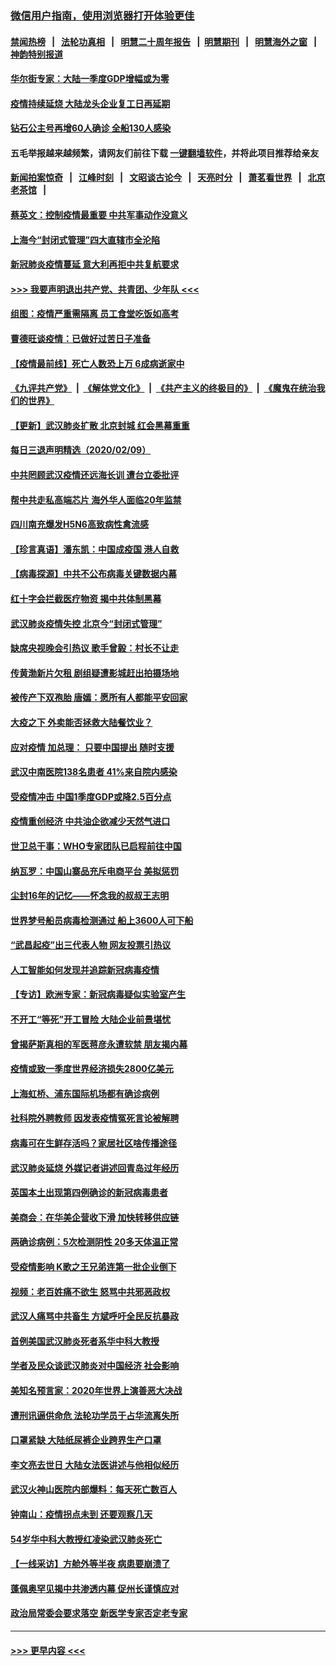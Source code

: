 ### [微信用户指南，使用浏览器打开体验更佳](https://github.com/gfw-breaker/banned-news1/blob/master/indexes/wechat-guide.md?t=0)
#### [禁闻热榜](热点新闻.md?t=0)  &nbsp;&nbsp;|&nbsp;&nbsp; [法轮功真相](https://github.com/gfw-breaker/truth/blob/master/README.md?t=0) &nbsp;&nbsp;|&nbsp;&nbsp; [明慧二十周年报告](https://github.com/gfw-breaker/mh-reports/blob/master/README.md?t=0) &nbsp;&nbsp;|&nbsp;&nbsp;[明慧期刊](https://github.com/gfw-breaker/mh-qikan) &nbsp;&nbsp;|&nbsp;&nbsp; [明慧海外之窗](https://github.com/gfw-breaker/mh-news/blob/master/README.md?t=0) &nbsp;&nbsp;|&nbsp;&nbsp; [神韵特别报道](https://github.com/gfw-breaker/mh-news/blob/master/shenyun.md?t=0)
#### [华尔街专家：大陆一季度GDP增幅或为零](../pages/nsc413/n11857352.md?t=02101644) 
#### [疫情持续延烧 大陆龙头企业复工日再延期](../pages/nsc413/n11857327.md?t=02101644) 
#### [钻石公主号再增60人确诊 全船130人感染](../pages/nsc413/n11857366.md?t=02101644) 
#### 五毛举报越来越频繁，请网友们前往下载 [一键翻墙软件](https://github.com/gfw-breaker/ssr-accounts)，并将此项目推荐给亲友
#### [新闻拍案惊奇](https://github.com/gfw-breaker/banned-news1/blob/master/pages/link4.md) &nbsp;&nbsp;|&nbsp;&nbsp; [江峰时刻](https://github.com/gfw-breaker/banned-news1/blob/master/pages/link4.md) &nbsp;&nbsp;|&nbsp;&nbsp; [文昭谈古论今](https://github.com/gfw-breaker/banned-news1/blob/master/pages/link4.md) &nbsp;&nbsp;|&nbsp;&nbsp; [天亮时分](https://github.com/gfw-breaker/banned-news1/blob/master/pages/link4.md) &nbsp;&nbsp;|&nbsp;&nbsp; [萧茗看世界](https://github.com/gfw-breaker/banned-news1/blob/master/pages/link4.md) &nbsp;&nbsp;|&nbsp;&nbsp; [北京老茶馆](https://github.com/gfw-breaker/banned-news1/blob/master/pages/link4.md) &nbsp;&nbsp;|&nbsp;&nbsp; 
#### [蔡英文：控制疫情最重要 中共军事动作没意义](../pages/nsc413/n11857748.md?t=02101644) 
#### [上海今“封闭式管理”四大直辖市全沦陷](../pages/nsc413/n11857386.md?t=02101644) 
#### [新冠肺炎疫情蔓延 意大利再拒中共复航要求](../pages/nsc413/n11857200.md?t=02101644) 
#### [>>> 我要声明退出共产党、共青团、少年队 <<<](https://github.com/begood0513/goodnews/blob/master/quit/letter.md) 
#### [组图：疫情严重需隔离 员工食堂吃饭如高考](../pages/nsc413/n11857159.md?t=02101644) 
#### [曹德旺谈疫情：已做好过苦日子准备](../pages/nsc413/n11856788.md?t=02101644) 
#### [【疫情最前线】死亡人数恐上万 6成病逝家中](../pages/nsc413/n11856687.md?t=02101644) 
#### [《九评共产党》](https://github.com/begood0513/9ping.md/blob/master/README.md) &nbsp;|&nbsp; [《解体党文化》](../../../../jtdwh.md/blob/master/README.md)  &nbsp;|&nbsp; [《共产主义的终极目的》](../../../../gczydzjmd.md/blob/master/README.md) &nbsp;|&nbsp; [《魔鬼在统治我们的世界》](../../../../mgztzwmdsj.md/blob/master/README.md) 
#### [【更新】武汉肺炎扩散 北京封城 红会黑幕重重](../pages/nsc413/n11801312.md?t=02101644) 
#### [每日三退声明精选（2020/02/09）](../pages/nsc413/n11857295.md?t=02101644) 
#### [中共罔顾武汉疫情还远海长训 遭台立委批评](../pages/nsc413/n11857074.md?t=02101644) 
#### [帮中共走私高端芯片 海外华人面临20年监禁](../pages/nsc413/n11855016.md?t=02101644) 
#### [四川南充爆发H5N6高致病性禽流感](../pages/nsc413/n11857116.md?t=02101644) 
#### [【珍言真语】潘东凯：中国成疫国 港人自救](../pages/nsc413/n11856962.md?t=02101644) 
#### [【病毒探源】中共不公布病毒关键数据内幕](../pages/nsc413/n11856584.md?t=02101644) 
#### [红十字会拦截医疗物资 揭中共体制黑幕](../pages/nsc413/n11856750.md?t=02101644) 
#### [武汉肺炎疫情失控 北京今“封闭式管理”](../pages/nsc413/n11856829.md?t=02101644) 
#### [缺席央视晚会引热议 歌手曾毅：村长不让走](../pages/nsc413/n11856280.md?t=02101644) 
#### [传黄渤新片欠租 剧组疑遭影城赶出拍摄场地](../pages/nsc413/n11856400.md?t=02101644) 
#### [被传产下双孢胎 唐嫣：愿所有人都能平安回家](../pages/nsc413/n11856505.md?t=02101644) 
#### [大疫之下 外卖能否拯救大陆餐饮业？](../pages/nsc413/n11856686.md?t=02101644) 
#### [应对疫情 加总理： 只要中国提出 随时支援](../pages/nsc413/n11856600.md?t=02101644) 
#### [武汉中南医院138名患者 41%来自院内感染](../pages/nsc413/n11856688.md?t=02101644) 
#### [受疫情冲击 中国1季度GDP或降2.5百分点](../pages/nsc413/n11856571.md?t=02101644) 
#### [疫情重创经济 中共油企欲减少天然气进口](../pages/nsc413/n11856437.md?t=02101644) 
#### [世卫总干事：WHO专家团队已启程前往中国](../pages/nsc413/n11856612.md?t=02101644) 
#### [纳瓦罗：中国山寨品充斥电商平台 美拟惩罚](../pages/nsc413/n11856440.md?t=02101644) 
#### [尘封16年的记忆——怀念我的叔叔王志明](../pages/nsc413/n11856459.md?t=02101644) 
#### [世界梦号船员病毒检测通过 船上3600人可下船](../pages/nsc413/n11856520.md?t=02101644) 
#### [“武昌起疫”出三代表人物 网友投票引热议](../pages/nsc413/n11856402.md?t=02101644) 
#### [人工智能如何发现并追踪新冠病毒疫情](../pages/nsc413/n11856398.md?t=02101644) 
#### [【专访】欧洲专家：新冠病毒疑似实验室产生](../pages/nsc413/n11856378.md?t=02101644) 
#### [不开工“等死”开工冒险 大陆企业前景堪忧](../pages/nsc413/n11856312.md?t=02101644) 
#### [曾揭萨斯真相的军医蒋彦永遭软禁 朋友揭内幕](../pages/nsc413/n11856342.md?t=02101644) 
#### [疫情或致一季度世界经济损失2800亿美元](../pages/nsc413/n11855639.md?t=02101644) 
#### [上海虹桥、浦东国际机场都有确诊病例](../pages/nsc413/n11856262.md?t=02101644) 
#### [社科院外聘教师 因发表疫情冤死言论被解聘](../pages/nsc413/n11856129.md?t=02101644) 
#### [病毒可在生鲜存活吗？家居社区啥传播途径](../pages/nsc413/n11856279.md?t=02101644) 
#### [武汉肺炎延烧 外媒记者讲述回青岛过年经历](../pages/nsc413/n11856159.md?t=02101644) 
#### [英国本土出现第四例确诊的新冠病毒患者](../pages/nsc413/n11855930.md?t=02101644) 
#### [美商会：在华美企营收下滑 加快转移供应链](../pages/nsc413/n11855334.md?t=02101644) 
#### [两确诊病例：5次检测阴性 20多天体温正常](../pages/nsc413/n11855576.md?t=02101644) 
#### [受疫情影响 K歌之王兄弟连第一批企业倒下](../pages/nsc413/n11855001.md?t=02101644) 
#### [视频：老百姓痛不欲生 怒骂中共邪恶政权](../pages/nsc413/n11855080.md?t=02101644) 
#### [武汉人痛骂中共畜生 方斌呼吁全民反抗暴政](../pages/nsc413/n11855386.md?t=02101644) 
#### [首例美国武汉肺炎死者系华中科大教授](../pages/nsc413/n11855500.md?t=02101644) 
#### [学者及民众谈武汉肺炎对中国经济 社会影响](../pages/nsc413/n11855475.md?t=02101644) 
#### [美知名预言家：2020年世界上演善恶大决战](../pages/nsc413/n11855418.md?t=02101644) 
#### [遭刑讯逼供命危 法轮功学员于占华流离失所](../pages/nsc413/n11853979.md?t=02101644) 
#### [口罩紧缺 大陆纸尿裤企业跨界生产口罩](../pages/nsc413/n11854879.md?t=02101644) 
#### [李文亮去世日 大陆女法医讲述与他相似经历](../pages/nsc413/n11855213.md?t=02101644) 
#### [武汉火神山医院内部爆料：每天死亡数百人](../pages/nsc413/n11855017.md?t=02101644) 
#### [钟南山：疫情拐点未到 还要观察几天](../pages/nsc413/n11854504.md?t=02101644) 
#### [54岁华中科大教授红凌染武汉肺炎死亡](../pages/nsc413/n11854889.md?t=02101644) 
#### [【一线采访】方舱外等半夜 病患要崩溃了](../pages/nsc413/n11854786.md?t=02101644) 
#### [蓬佩奥罕见揭中共渗透内幕 促州长谨慎应对](../pages/nsc413/n11854685.md?t=02101644) 
#### [政治局常委会要求落空 新医学专家否定老专家](../pages/nsc413/n11852540.md?t=02101644) 

----
#### [ >>> 更早内容 <<< ](../indexes/nsc413-earlier.md)
